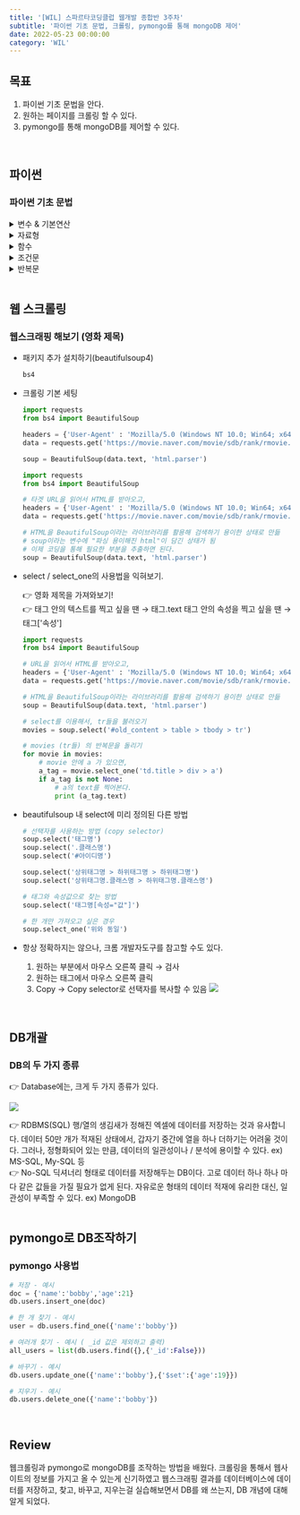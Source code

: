 ```yaml
---
title: '[WIL] 스파르타코딩클럽 웹개발 종합반 3주차'
subtitle: '파이썬 기초 문법, 크롤링, pymongo를 통해 mongoDB 제어'
date: 2022-05-23 00:00:00
category: 'WIL'
---
```


## 목표

1. 파이썬 기초 문법을 안다.
2. 원하는 페이지를 크롤링 할 수 있다.
3. pymongo를 통해 mongoDB를 제어할 수 있다.

<br/>

## **파이썬**

### 파이썬 기초 문법

<details>
<summary>변수 & 기본연산</summary>
<div markdown="1">

```python
a = 3      # 3을 a에 넣는다
b = a      # a를 b에 넣는다
a = a + 1  # a+1을 다시 a에 넣는다

num1 = a*b # a*b의 값을 num1이라는 변수에 넣는다
num2 = 99 # 99의 값을 num2이라는 변수에 넣는다

# 변수의 이름은 마음대로 지을 수 있음!
# 진짜 "마음대로" 짓는 게 좋을까? var1, var2 이렇게?
```

</div>
</details>

<details>
<summary>자료형</summary>
<div markdown="1">

- 숫자, 문자형

  ```python
  name = 'bob' # 변수에는 문자열이 들어갈 수도 있고,
  num = 12 # 숫자가 들어갈 수도 있고,

  is_number = True # True 또는 False -> "Boolean"형이 들어갈 수도 있다.

  #########
  # 그리고 List, Dictionary 도 들어갈 수도 있다.
  ```

- 리스트 형 (Javascript의 배열형과 동일)

  ```python
  a_list = []
  a_list.append(1)     # 리스트에 값을 넣는다
  a_list.append([2,3]) # 리스트에 [2,3]이라는 리스트를 다시 넣는다

  # a_list의 값은? [1,[2,3]]
  # a_list[0]의 값은? 1
  # a_list[1]의 값은? [2,3]
  # a_list[1][0]의 값은? 2
  ```

- Dictionary 형 (Javascript의 dictionary형과 동일)

  ```python
  a_dict = {}
  a_dict = {'name':'bob','age':21}
  a_dict['height'] = 178

  # a_dict의 값은? {'name':'bob','age':21, 'height':178}
  # a_dict['name']의 값은? 'bob'
  # a_dict['age']의 값은? 21
  # a_dict['height']의 값은? 178
  ```

- Dictionary 형과 List형의 조합

  ```python
  people = [{'name':'bob','age':20},{'name':'carry','age':38}]

  # people[0]['name']의 값은? 'bob'
  # people[1]['name']의 값은? 'carry'

  person = {'name':'john','age':7}
  people.append(person)

  # people의 값은? [{'name':'bob','age':20},{'name':'carry','age':38},{'name':'john','age':7}]
  # people[2]['name']의 값은? 'john'
  ```

</div>
</details>

<details>
<summary>함수</summary>
<div markdown="1">

- 함수의 정의 - 이름은 마음대로 정할 수 있음!

  ```python
  # 수학문제에서
  f(x) = 2*x+3
  y = f(2)
  y의 값은? 7

  # 참고: 자바스크립트에서는
  function f(x) {
  	return 2*x+3
  }

  # 파이썬에서
  def f(x):
  	return 2*x+3

  y = f(2)
  y의 값은? 7
  ```

- 함수의 응용

  ```python
  def sum_all(a,b,c):
  	return a+b+c

  def mul(a,b):
  	return a*b

  result = sum_all(1,2,3) + mul(10,10)

  # result라는 변수의 값은?
  ```

</div>
</details>

<details>
<summary>조건문</summary>
<div markdown="1">

- if / else 로 구성!

  ```python
  def oddeven(num):  # oddeven이라는 이름의 함수를 정의한다. num을 변수로 받는다.
  	if num % 2 == 0: # num을 2로 나눈 나머지가 0이면
  		 return True   # True (참)을 반환한다.
  	else:            # 아니면,
  		 return False  # False (거짓)을 반환한다.

  result = oddeven(20)
  # result의 값은 무엇일까요?
  ```

  ```python
  def is_adult(age):
  	if age > 20:
  		print('성인입니다')    # 조건이 참이면 성인입니다를 출력
  	else:
  		print('청소년이에요')  # 조건이 거짓이면 청소년이에요를 출력

  is_adult(30)
  ```

</div>
</details>

<details>
<summary>반복문</summary>
<div markdown="1">

👉 파이썬에서의 반복문은, 리스트의 요소들을 하나씩 꺼내쓰는 형태이다.

- 무조건 리스트와 함께 쓰인다!

  ```python
  fruits = ['사과','배','감','귤']

  for fruit in fruits:
  	print(fruit)

  # 사과, 배, 감, 귤 하나씩 꺼내어 찍힙니다.
  ```

- 과일 갯수 세기 함수

  ```python
  fruits = ['사과','배','배','감','수박','귤','딸기','사과','배','수박']

  count = 0
  for fruit in fruits:
  	if fruit == '사과':
  		count += 1

  print(count)

  # 사과의 갯수를 세어 보여준다.
  ```

  ```python
  def count_fruits(target):
  	count = 0
  	for fruit in fruits:
  		if fruit == target:
  			count += 1
  	return count

  subak_count = count_fruits('수박')
  print(subak_count) #수박의 갯수

  gam_count = count_fruits('감')
  print(gam_count) #감의 갯수
  ```

- 다른 예제

  ```python
  people = [{'name': 'bob', 'age': 20},
            {'name': 'carry', 'age': 38},
            {'name': 'john', 'age': 7},
            {'name': 'smith', 'age': 17},
            {'name': 'ben', 'age': 27}]

  # 모든 사람의 이름과 나이를 출력해보기.
  for person in people:
      print(person['name'], person['age'])

  # 이번엔, 반복문과 조건문을 응용한 함수를 만들어보기.
  # 이름을 받으면, age를 리턴해주는 함수
  def get_age(myname):
      for person in people:
          if person['name'] == myname:
              return person['age']
      return '해당하는 이름이 없습니다'

  print(get_age('bob'))
  print(get_age('kay'))
  ```

</div>
</details>

<br/>

## 웹 스크롤링

### 웹스크래핑 해보기 (영화 제목)

- 패키지 추가 설치하기(beautifulsoup4)
  ```python
  bs4
  ```
- 크롤링 기본 세팅

  ```python
  import requests
  from bs4 import BeautifulSoup

  headers = {'User-Agent' : 'Mozilla/5.0 (Windows NT 10.0; Win64; x64)AppleWebKit/537.36 (KHTML, like Gecko) Chrome/73.0.3683.86 Safari/537.36'}
  data = requests.get('https://movie.naver.com/movie/sdb/rank/rmovie.naver?sel=pnt&date=20210829',headers=headers)

  soup = BeautifulSoup(data.text, 'html.parser')
  ```

  ```python
  import requests
  from bs4 import BeautifulSoup

  # 타겟 URL을 읽어서 HTML를 받아오고,
  headers = {'User-Agent' : 'Mozilla/5.0 (Windows NT 10.0; Win64; x64)AppleWebKit/537.36 (KHTML, like Gecko) Chrome/73.0.3683.86 Safari/537.36'}
  data = requests.get('https://movie.naver.com/movie/sdb/rank/rmovie.naver?sel=pnt&date=20210829',headers=headers)

  # HTML을 BeautifulSoup이라는 라이브러리를 활용해 검색하기 용이한 상태로 만듦
  # soup이라는 변수에 "파싱 용이해진 html"이 담긴 상태가 됨
  # 이제 코딩을 통해 필요한 부분을 추출하면 된다.
  soup = BeautifulSoup(data.text, 'html.parser')
  ```

- select / select_one의 사용법을 익혀보기.
    <aside>
    👉 영화 제목을 가져와보기!
    
    </aside>
    
    <aside>
    👉 태그 안의 텍스트를 찍고 싶을 땐 → 태그.text  
        태그 안의 속성을 찍고 싶을 땐 → 태그['속성']
    
    </aside>
    
    ```python
    import requests
    from bs4 import BeautifulSoup
    
    # URL을 읽어서 HTML를 받아오고,
    headers = {'User-Agent' : 'Mozilla/5.0 (Windows NT 10.0; Win64; x64)AppleWebKit/537.36 (KHTML, like Gecko) Chrome/73.0.3683.86 Safari/537.36'}
    data = requests.get('https://movie.naver.com/movie/sdb/rank/rmovie.naver?sel=pnt&date=20210829',headers=headers)
    
    # HTML을 BeautifulSoup이라는 라이브러리를 활용해 검색하기 용이한 상태로 만듦
    soup = BeautifulSoup(data.text, 'html.parser')
    
    # select를 이용해서, tr들을 불러오기
    movies = soup.select('#old_content > table > tbody > tr')
    
    # movies (tr들) 의 반복문을 돌리기
    for movie in movies:
        # movie 안에 a 가 있으면,
        a_tag = movie.select_one('td.title > div > a')
        if a_tag is not None:
            # a의 text를 찍어본다.
            print (a_tag.text)
    ```

- beautifulsoup 내 select에 미리 정의된 다른 방법

  ```python
  # 선택자를 사용하는 방법 (copy selector)
  soup.select('태그명')
  soup.select('.클래스명')
  soup.select('#아이디명')

  soup.select('상위태그명 > 하위태그명 > 하위태그명')
  soup.select('상위태그명.클래스명 > 하위태그명.클래스명')

  # 태그와 속성값으로 찾는 방법
  soup.select('태그명[속성="값"]')

  # 한 개만 가져오고 싶은 경우
  soup.select_one('위와 동일')
  ```

- 항상 정확하지는 않으나, 크롬 개발자도구를 참고할 수도 있다.
  1. 원하는 부분에서 마우스 오른쪽 클릭 → 검사
  2. 원하는 태그에서 마우스 오른쪽 클릭
  3. Copy → Copy selector로 선택자를 복사할 수 있음
     ![](https://teamsparta.notion.site/image/https%3A%2F%2Fs3-us-west-2.amazonaws.com%2Fsecure.notion-static.com%2F6a40280b-252d-4655-9540-b76bfed20292%2FUntitled.png?table=block&id=46697e28-6788-4588-a390-e84b8c1eb1db&spaceId=83c75a39-3aba-4ba4-a792-7aefe4b07895&width=1670&userId=&cache=v2)

<br/>

## **DB개괄**

### DB의 두 가지 종류

<aside>
👉 Database에는, 크게 두 가지 종류가 있다.

</aside>

![](https://teamsparta.notion.site/image/https%3A%2F%2Fs3-us-west-2.amazonaws.com%2Fsecure.notion-static.com%2Ff78826c3-3d3d-4789-98bf-dd85cb229fad%2FUntitled.png?table=block&id=2a483d31-3d11-441b-9158-076e77418b2b&spaceId=83c75a39-3aba-4ba4-a792-7aefe4b07895&width=770&userId=&cache=v2)

<aside>
👉 RDBMS(SQL)
행/열의 생김새가 정해진 엑셀에 데이터를 저장하는 것과 유사합니다. 데이터 50만 개가 적재된 상태에서, 갑자기 중간에 열을 하나 더하기는 어려울 것이다. 그러나, 정형화되어 있는 만큼, 데이터의 일관성이나 / 분석에 용이할 수 있다.  
ex) MS-SQL, My-SQL 등

</aside>

<aside>
👉 No-SQL
딕셔너리 형태로 데이터를 저장해두는 DB이다. 고로 데이터 하나 하나 마다 같은 값들을 가질 필요가 없게 된다. 자유로운 형태의 데이터 적재에 유리한 대신, 일관성이 부족할 수 있다.  
ex) MongoDB

</aside>

<br/>

## **pymongo로 DB조작하기**

### pymongo 사용법

```python
# 저장 - 예시
doc = {'name':'bobby','age':21}
db.users.insert_one(doc)

# 한 개 찾기 - 예시
user = db.users.find_one({'name':'bobby'})

# 여러개 찾기 - 예시 ( _id 값은 제외하고 출력)
all_users = list(db.users.find({},{'_id':False}))

# 바꾸기 - 예시
db.users.update_one({'name':'bobby'},{'$set':{'age':19}})

# 지우기 - 예시
db.users.delete_one({'name':'bobby'})
```

<br/>

## Review

웹크롤링과 pymongo로 mongoDB를 조작하는 방법을 배웠다. 크롤링을 통해서 웹사이트의 정보를 가지고 올 수 있는게 신기하였고 웹스크래핑 결과를 데이터베이스에 데이터를 저장하고, 찾고, 바꾸고, 지우는걸 실습해보면서 DB를 왜 쓰는지, DB 개념에 대해 알게 되었다.
